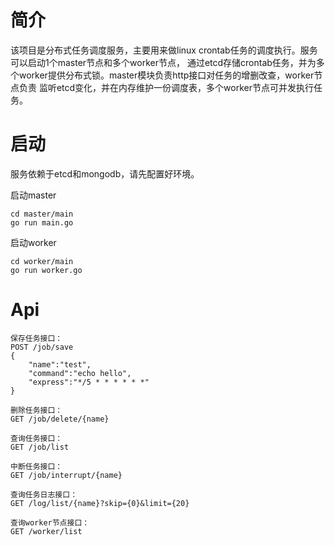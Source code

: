 # 简介

该项目是分布式任务调度服务，主要用来做linux crontab任务的调度执行。服务可以启动1个master节点和多个worker节点，
通过etcd存储crontab任务，并为多个worker提供分布式锁。master模块负责http接口对任务的增删改查，worker节点负责 监听etcd变化，并在内存维护一份调度表，多个worker节点可并发执行任务。

# 启动

服务依赖于etcd和mongodb，请先配置好环境。

启动master

```shell
cd master/main
go run main.go
```

启动worker

```shell
cd worker/main
go run worker.go
```

# Api

```
保存任务接口：
POST /job/save
{
    "name":"test",
    "command":"echo hello",
    "express":"*/5 * * * * * *"
}

删除任务接口：
GET /job/delete/{name}

查询任务接口：
GET /job/list

中断任务接口：
GET /job/interrupt/{name}

查询任务日志接口：
GET /log/list/{name}?skip={0}&limit={20}

查询worker节点接口：
GET /worker/list
```
